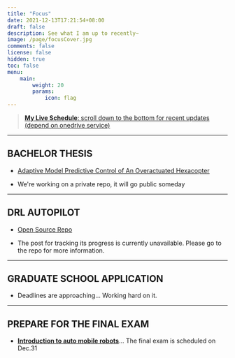 ```yaml
---
title: "Focus"
date: 2021-12-13T17:21:54+08:00
draft: false
description: See what I am up to recently~
image: /page/focusCover.jpg
comments: false
license: false
hidden: true
toc: false
menu:
    main:
        weight: 20
        params:
            icon: flag
---
```


> [**My Live Schedule**: scroll down to the bottom for recent updates (depend on onedrive service)](https://1drv.ms/b/s!AtUoQjeuHMpig74BT-WKhKnwRrszmA?e=ooMkLr)

---
## BACHELOR THESIS

* [Adaptive Model Predictive Control of An Overactuated Hexacopter](/p/omnihex)

* We're working on a private repo, it will go public someday

---
## DRL AUTOPILOT

* [Open Source Repo](https://github.com/ErcBunny/DRL-Autopilot)

* The post for tracking its progress is currently unavailable. Please go to the repo for more information.

---
## GRADUATE SCHOOL APPLICATION

* Deadlines are approaching... Working hard on it.

---
## PREPARE FOR THE FINAL EXAM

* [**Introduction to auto mobile robots**](/p/notes-for-introduction-to-autonomous-mobile-robots/)... The final exam is scheduled on Dec.31